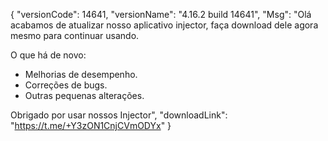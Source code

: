 {
  "versionCode": 14641,
  "versionName": "4.16.2 build 14641",
  "Msg": "Olá acabamos de atualizar nosso aplicativo injector, faça download dele agora mesmo para continuar usando.

O que há de novo:
- Melhorias de desempenho.
- Correções de bugs.
- Outras pequenas alterações.

Obrigado por usar nossos Injector",
  "downloadLink": "https://t.me/+Y3zON1CnjCVmODYx"
  }
